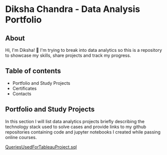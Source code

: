 # Diksha Chandra - Data Analysis Portfolio
## About
Hi, I'm Diksha! 👋 I'm trying to break into data analytics so this is a repository to showcase my skills, share projects and track my progress.
## Table of contents
- Portfolio and Study Projects
- Certificates
- Contacts
## Portfolio and Study Projects
In this section I will list data analytics projects briefly describing the technology stack used to solve cases and provide links to my github repositories containing code and jupyter notebooks I created while passing online courses.

[QueriesUsedForTableauProject.sql](https://github.com/DikshaChandra/Data_Analysis_Portfolio/blob/266d3a2ca4393e7a8578b37624a1259cdd9f0f78/QueriesUsedForTableauProject.sql)
